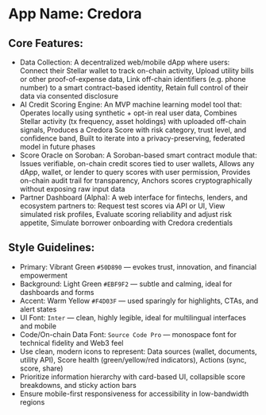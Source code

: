 # **App Name**: Credora

## Core Features:

- Data Collection: A decentralized web/mobile dApp where users: Connect their Stellar wallet to track on-chain activity, Upload utility bills or other proof-of-expense data, Link off-chain identifiers (e.g. phone number) to a smart contract–based identity, Retain full control of their data via consented disclosure
- AI Credit Scoring Engine: An MVP machine learning model tool that: Operates locally using synthetic + opt-in real user data, Combines Stellar activity (tx frequency, asset holdings) with uploaded off-chain signals, Produces a Credora Score with risk category, trust level, and confidence band, Built to iterate into a privacy-preserving, federated model in future phases
- Score Oracle on Soroban: A Soroban-based smart contract module that: Issues verifiable, on-chain credit scores tied to user wallets, Allows any dApp, wallet, or lender to query scores with user permission, Provides on-chain audit trail for transparency, Anchors scores cryptographically without exposing raw input data
- Partner Dashboard (Alpha): A web interface for fintechs, lenders, and ecosystem partners to: Request test scores via API or UI, View simulated risk profiles, Evaluate scoring reliability and adjust risk appetite, Simulate borrower onboarding with Credora credentials

## Style Guidelines:

- Primary: Vibrant Green `#50D890` — evokes trust, innovation, and financial empowerment
- Background: Light Green `#EBF9F2` — subtle and calming, ideal for dashboards and forms
- Accent: Warm Yellow `#F4D03F` — used sparingly for highlights, CTAs, and alert states
- UI Font: `Inter` — clean, highly legible, ideal for multilingual interfaces and mobile
- Code/On-chain Data Font: `Source Code Pro` — monospace font for technical fidelity and Web3 feel
- Use clean, modern icons to represent: Data sources (wallet, documents, utility API), Score health (green/yellow/red indicators), Actions (sync, score, share)
- Prioritize information hierarchy with card-based UI, collapsible score breakdowns, and sticky action bars
- Ensure mobile-first responsiveness for accessibility in low-bandwidth regions
